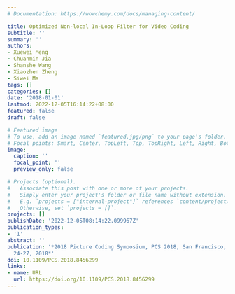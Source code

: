 ```yaml
---
# Documentation: https://wowchemy.com/docs/managing-content/

title: Optimized Non-local In-Loop Filter for Video Coding
subtitle: ''
summary: ''
authors:
- Xuewei Meng
- Chuanmin Jia
- Shanshe Wang
- Xiaozhen Zheng
- Siwei Ma
tags: []
categories: []
date: '2018-01-01'
lastmod: 2022-12-05T16:14:22+08:00
featured: false
draft: false

# Featured image
# To use, add an image named `featured.jpg/png` to your page's folder.
# Focal points: Smart, Center, TopLeft, Top, TopRight, Left, Right, BottomLeft, Bottom, BottomRight.
image:
  caption: ''
  focal_point: ''
  preview_only: false

# Projects (optional).
#   Associate this post with one or more of your projects.
#   Simply enter your project's folder or file name without extension.
#   E.g. `projects = ["internal-project"]` references `content/project/deep-learning/index.md`.
#   Otherwise, set `projects = []`.
projects: []
publishDate: '2022-12-05T08:14:22.099967Z'
publication_types:
- '1'
abstract: ''
publication: '*2018 Picture Coding Symposium, PCS 2018, San Francisco, CA, USA, June
  24-27, 2018*'
doi: 10.1109/PCS.2018.8456299
links:
- name: URL
  url: https://doi.org/10.1109/PCS.2018.8456299
---
```

